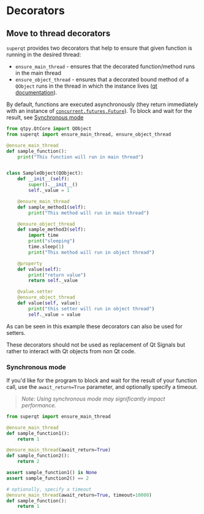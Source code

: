 # Decorators

## Move to thread decorators

`superqt` provides two decorators that help to ensure that given function is
running in the desired thread:

* `ensure_main_thread` - ensures that the decorated function/method runs in the main thread
* `ensure_object_thread` - ensures that a decorated bound method of a `QObject` runs in the
  thread in which the instance lives ([qt
  documentation](https://doc.qt.io/qt-5/threads-qobject.html#accessing-qobject-subclasses-from-other-threads)).

By default, functions are executed asynchronously (they return immediately with
an instance of
[`concurrent.futures.Future`](https://docs.python.org/3/library/concurrent.futures.html#concurrent.futures.Future)).
To block and wait for the result, see [Synchronous mode](#synchronous-mode)

```python
from qtpy.QtCore import QObject
from superqt import ensure_main_thread, ensure_object_thread

@ensure_main_thread
def sample_function():
    print("This function will run in main thread")


class SampleObject(QObject):
    def __init__(self):
        super().__init__()
        self._value = 1

    @ensure_main_thread
    def sample_method1(self):
        print("This method will run in main thread")

    @ensure_object_thread
    def sample_method3(self):
        import time
        print("sleeping")
        time.sleep(1)
        print("This method will run in object thread")

    @property
    def value(self):
        print("return value")
        return self._value

    @value.setter
    @ensure_object_thread
    def value(self, value):
        print("this setter will run in object thread")
        self._value = value
```

As can be seen in this example these decorators can also be used for setters.

These decorators should not be used as replacement of Qt Signals but rather to
interact with Qt objects from non Qt code.

### Synchronous mode

If you'd like for the program to block and wait for the result of your function
call, use the `await_return=True` parameter, and optionally specify a timeout.

> *Note: Using synchronous mode may significantly impact performance.*

```python
from superqt import ensure_main_thread

@ensure_main_thread
def sample_function1():
    return 1

@ensure_main_thread(await_return=True)
def sample_function2():
    return 2

assert sample_function1() is None
assert sample_function2() == 2

# optionally, specify a timeout
@ensure_main_thread(await_return=True, timeout=10000)
def sample_function():
    return 1

```
